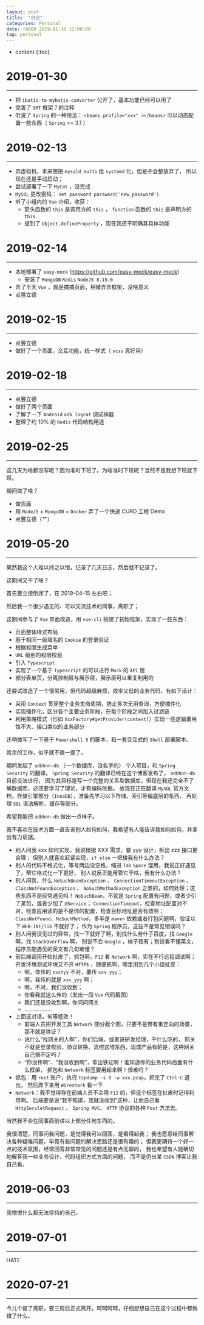 ```yaml
---
layout: post
title:  "日记"
categories: Personal
date: +0800 2019-01-30 12:00:00
tag: personal
---
```


* content
{:toc}

# 2019-01-30
--------------
- 把 `ibatis-to-mybatis-converter` 公开了，基本功能已经可以用了
- 完善了 `SMT` 框架？的注释
- 听说了 `Spring` 的一种用法： `<beans profile="xxx" ></beans>`
  可以动态配置一些东西（ `Spring` >= 3.1 ）

# 2019-02-13
--------------
- 弄虚拟机，本来想把 `mysqld_multi` 给 `systemd` 化，但是不会整放弃了，
  所以现在还是手动启动；
- 尝试部署了一下 `MyCat` ，没完成
- `MySQL` 更改密码： `set password password('new_password')`
- 听了小组内的 `Vue` 介绍，收获：
    - 箭头函数的 `this` 是调用方的 `this` ， `function` 函数的 `this` 是声明方的 `this`
    - 提到了 `Object.defineProperty` ，现在我还不明确其具体功能

# 2019-02-14
--------------
- 本地部署了 `easy-mock` (https://github.com/easy-mock/easy-mock)
    - 安装了 `MongoDB` `Redis` `NodeJS 8.15.0`
- 弄了半天 `Vue` ，就是搞搞页面，稍微弄弄框架，没啥意义
- 点豐立德

# 2019-02-15
--------------
- 点豐立德
- 做好了一个页面，交互功能，统一样式（ `scss` 真好用）

# 2019-02-18
--------------
- 点豐立德
- 做好了两个页面
- 了解了一下 `Android` `adb logcat` 调试神器
- 整理了约 10% 的 `Redis` 代码结构用途

# 2019-02-25
--------------
这几天为啥都没写呢？因为准时下班了。为啥准时下班呢？当然不是我想下班就下班。

期间做了啥？

- 做页面
- 用 `NodeJS` + `MongoDB` + `Docker` 弄了一个快速 CURD 工程 Demo
- 点豐立德（艹）

# 2019-05-20
--------------
果然我这个人难以持之以恒，记录了几天日志，然后就不记录了。

这期间又干了啥？

首先豐立德倒闭了，在 2019-04-15 左右吧；

然后我一个很少遇见的、可以交流技术的同事，离职了；

这期间参与了 `Vue` 界面改造，用 `vue-cli` 搭建了初始框架，实现了一些东西：
- 页面整体样式布局
- 基于相同一级域名的 `Cookie` 的登录验证
- 根据权限生成菜单
- `URL` 级别的权限校验
- 引入 `Typescript`
- 实现了一个基于 `Typescript` 的可以进行 `Mock` 的 `API` 层
- 部分表单页，分离控制层与展示层，展示层可以重复利用的

还尝试改造了一个很常用，但代码超级麻烦，效率又低的业务代码，有如下设计：
- 采用 `Context` 贯穿整个业务生命周期，防止多次无用查询，方便插件化
- 实现插件化，区分各个主要业务阶段，在每个阶段之间加入过滤链
- 利用策略模式（形如 `XxxFactory#getProvider(context)`）实现一些逻辑重用性不大、接口类似的业务部分

还稍微写了一下基于 `Powershell 5` 的脚本，和一套交互式的 `Shell` 部署脚本。

其余的工作，似乎就不值一提了。

期间发起了 `adbhnn-db` （一个数据库，没名字的） 个人项目，和 `Spring Security` 的翻译。
`Spring Security` 的翻译已经在这个博客发布了， `adbhnn-db` 目前没法进行，
因为其目标是写一个完整的关系型数据库，但现在我还完全不了解数据库，必须要学习了理论，才有编码依据。
故现在正在翻译 `MySQL` 官方文档，存储引擎部分（`InnoDB`），准备先学习以下存储、索引等偏底层的东西，
再处理 `SQL` 语法解析、缓存等部分。

希望我能把 `adbhnn-db` 做出一点样子。

我不喜欢在技术方面一直告诉别人如何如何，我希望有人能告诉我如何如何，并拿出有力证据。
- 别人问我 xxx 如何实现，我说根据 XXX 需求，要 yyy 设计，拆出 zzz 接口更合理；
  但别人就喜欢赶紧实现，`if else` 一把梭我有什么办法？
- 别人的代码不格式化，等号两边没空格，缩进 `Tab` `Space` 混用，我说正好遇见了，帮它格式化一下更好，
  别人说反正能用管它干啥，我有什么办法？
- 别人问我，什么 `NoSuchBeanException` 、 `ConnectionTimeoutException` 、 `ClassNotFoundException` 、
  `NoSuchMethodException` 之类的，如何处理；这些东西不是经常遇见吗！
  `NoSuchBean`，不就是 `Spring` 配置有问题，或者少引了某包，或者少加了 `@Service`；
  `ConnectionTimeout`，检查地址配置对不对，检查应用读的是不是你的配置，检查目标地址是否有效啊；
  `ClassNotFound`、`NoSuchMethod`，多半是 `maven` 依赖或者打包问题啊，验证以下 `WEB-INF/lib` 不就好了；
  作为 `Spring` 程序员，这些不是常见错误吗？
- 别人问我没见过的异常，找一下就好了啊，别找什么劳什子百度，找 `Google` 啊，找 `StackOverflow` 啊，
  别说不会 `Google` ，梯子我有；别说看不懂英文，程序员能遇见的英文有几句难懂？
- 前后端调用开始扯皮了，抓包啊，`F12` 看 `Network` 啊，实在不行远程调试啊；
  开发环境测试环境又不开 `HTTPS` ，随便抓啊，哪里用到几个小组扯皮：
    - 啊，你传的 `xxxYyy` 不对，要传 `xxx_yyy`；
    - 啊，我传的就是 `xxx_yyy` 啊；
    - 啊，不对，我们没收到；
    - 你看我就这么传的（发出一段 `Vue` 代码截图）
    - 我们还是没收到啊，你问问网关
    - ………………
- 上面这对话，何等低效！
    - 前端人员把开发工具 `Network` 部分截个图，只要不是带有重定向的场景，那不就是铁证？
    - 说什么“找网关的人啊”，你们后端，或者说研发经理，干什么吃的，
      网关不就是登录校验、协议转换、流控这堆东西，现成产品有的是，这种网关自己搞不定吗？
    - “你没传啊”、“我没收到啊”，拿出铁证啊！谁知道你的业务代码后面有什么框架，
      抓包和 `Network` 标签要用起来啊！很难吗？
- 抓包：用 `root` 账户，执行 `tcpdump -s 0 -w xxx.pcap`，抓完了 `Ctrl-C` 退出，
  然后弄下来用 `Wireshark` 看一下
- `Network`：我不觉得存在前端人员不会用 `F12` 的，但这个标签在扯皮时记得利用啊。
  后端要是说“我不知道，我就没收到”这种，让他自己看 `HttpServletRequest` 、 `Spring MVC`、
  `HTTP` 协议的各种 `Post` 方法去。

当然我不会在同事面前讲以上部分任何东西的。

我很清楚，同事问我问题，是觉得我可以回答，是看得起我；
我也愿意给同事解决各种疑难问题，毕竟有些问题的解决思路还是很有趣的；
但我更期待一个好一点的技术氛围，经常回答非常常见的问题还是有点无聊的，
我也希望有人能确切地解答我一些业务设计、代码组织方式方面的问题，
而不是仍出某 `CSDN` 博客让我自己看。

# 2019-06-03
---------------
我憎恨什么都无法坚持的自己。

# 2019-07-01
---------------
HATE

# 2020-07-21
---------------
今儿个提了离职，要三周后正式离开。呵呵呵呵，仔细想想自己在这个过程中都做错了什么。

